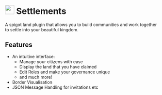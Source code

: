 # <img src="https://i.imgur.com/LJw2BfF.png" height="30" /> Settlements
A spigot land plugin that allows you to build communities and work together to settle into your beautiful kingdom. 

## Features
- An intuitive interface:
  - Manage your citizens with ease
  - Display the land that you have claimed
  - Edit Roles and make your governance unique
  - and much more!
- Border Visualisation
- JSON Message Handling for invitations etc
